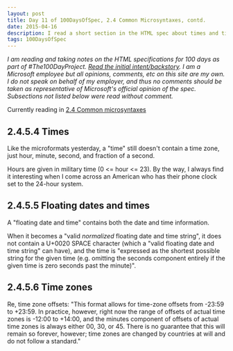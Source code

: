 ```yaml
---
layout: post
title: Day 11 of 100DaysOfSpec, 2.4 Common Microsyntaxes, contd.
date: 2015-04-16
description: I read a short section in the HTML spec about times and time zones.
tags: 100DaysOfSpec
---
```


*I am reading and taking notes on the HTML specifications for 100 days as part of #The100DayProject. [Read the initial intent/backstory](http://melanie-richards.com/blog/100-day-project). I am a Microsoft employee but all opinions, comments, etc on this site are my own. I do not speak on behalf of my employer, and thus no comments should be taken as representative of Microsoft's official opinion of the spec. Subsections not listed below were read without comment.*

Currently reading in [2.4 Common microsyntaxes](http://www.w3.org/TR/html5/infrastructure.html#common-microsyntaxes)

## 2.4.5.4 Times

Like the microformats yesterday, a "time" still doesn't contain a time zone, just hour, minute, second, and fraction of a second.

Hours are given in military time (0 <= hour <= 23). By the way, I always find it interesting when I come across an American who has their phone clock set to the 24-hour system.

## 2.4.5.5 Floating dates and times

A "floating date and time" contains both the date and time information.

When it becomes a "valid *normalized* floating date and time string", it does not contain a U+0020 SPACE character (which a "valid floating date and time string" can have), and the time is "expressed as the shortest possible string for the given time (e.g. omitting the seconds component entirely if the given time is zero seconds past the minute)".

## 2.4.5.6 Time zones

Re, time zone offsets: "This format allows for time-zone offsets from -23:59 to +23:59. In practice, however, right now the range of offsets of actual time zones is -12:00 to +14:00, and the minutes component of offsets of actual time zones is always either 00, 30, or 45. There is no guarantee that this will remain so forever, however; time zones are changed by countries at will and do not follow a standard."